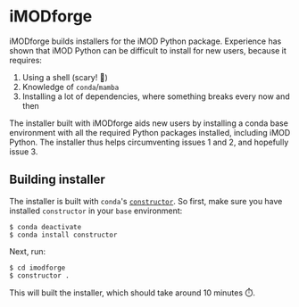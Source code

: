# iMODforge

iMODforge builds installers for the iMOD Python package. Experience has shown
that iMOD Python can be difficult to install for new users, because it requires:

1. Using a shell (scary! :ghost:)
2. Knowledge of `conda`/`mamba`
3. Installing a lot of dependencies, where something breaks every now and then

The installer built with iMODforge aids new users by installing a conda base
environment with all the required Python packages installed, including iMOD
Python. The installer thus helps circumventing issues 1 and 2, and hopefully
issue 3. 

## Building installer

The installer is built with `conda`'s
[`constructor`](https://github.com/conda/constructor). So first, make sure you
have installed `constructor` in your `base` environment:

    $ conda deactivate
    $ conda install constructor

Next, run:

    $ cd imodforge
    $ constructor .

This will built the installer, which should take around 10 minutes :stopwatch:.
